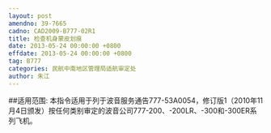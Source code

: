 ```yaml
---
layout: post
amendno: 39-7665
cadno: CAD2009-B777-02R1
title: 检查机身蒙皮划痕
date: 2013-05-24 00:00:00 +0800
effdate: 2013-05-24 00:00:00 +0800
tag: B777
categories: 民航中南地区管理局适航审定处
author: 朱江
---
```


##适用范围:
本指令适用于列于波音服务通告777-53A0054，修订版1（2010年11月4日颁发）按任何类别审定的波音公司777-200、-200LR、-300和-300ER系列飞机。

